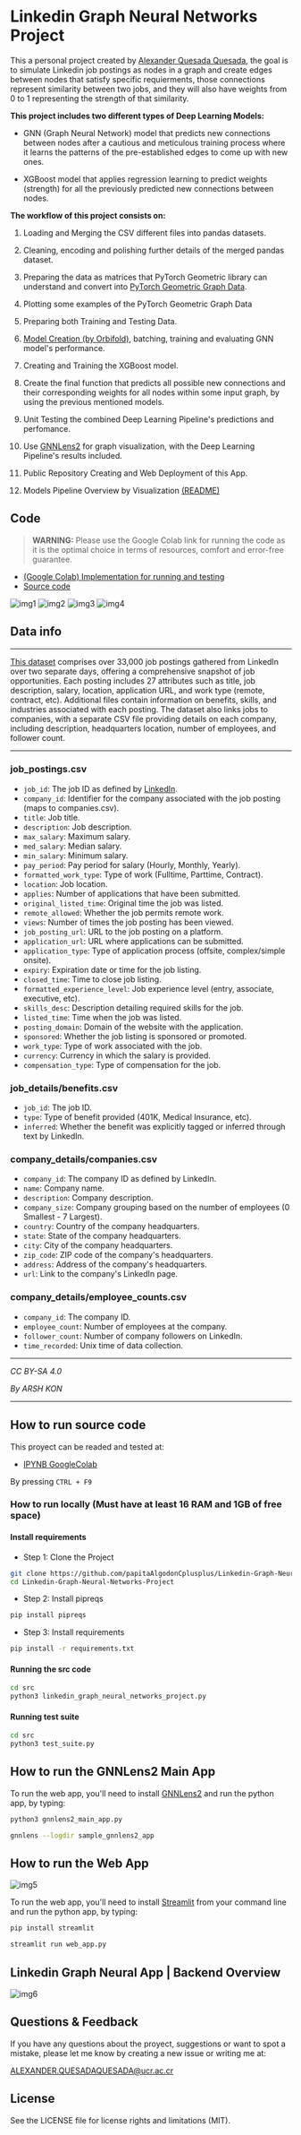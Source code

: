 # Linkedin Graph Neural Networks Project


This a personal project created by [Alexander Quesada Quesada](https://www.linkedin.com/in/alexander-quesada-quesada-b91348259/), the goal is to simulate Linkedin job postings as nodes in a graph and create edges between nodes that satisfy specific requierments, those connections represent similarity between two jobs, and they will also have weights from 0 to 1 representing the strength of that similarity.

**This project includes two different types of Deep Learning Models:**

* GNN (Graph Neural Network) model that predicts new connections between nodes after a cautious and meticulous training process where it learns the patterns of the pre-established edges to come up with new ones.

* XGBoost model that applies regression learning to predict  weights (strength) for all the previously predicted
new connections between nodes.

**The workflow of this project consists on:**

1. Loading and Merging the CSV different files into pandas datasets.

2. Cleaning, encoding and polishing further details of the merged pandas dataset.

3. Preparing the data as matrices that PyTorch Geometric library can understand and convert into [PyTorch Geometric Graph Data](https://pytorch-geometric.readthedocs.io/en/latest/modules/datasets.html).

4. Plotting some examples of the PyTorch Geometric Graph Data

5. Preparing both Training and Testing Data.

6. [Model Creation (by Orbifold)](https://github.com/Orbifold/pyg-link-prediction/blob/main/run.py#L22), batching, training and evaluating GNN model's performance.

7. Creating and Training the XGBoost model.

8. Create the final function that predicts all possible new connections and their corresponding weights for all nodes within some input graph, by using the previous mentioned models.

9. Unit Testing the combined Deep Learning Pipeline's predictions and perfomance.

10. Use [GNNLens2](https://github.com/dmlc/GNNLens2) for graph visualization, with the Deep Learning Pipeline's results included.

11. Public Repository Creating and Web Deployment of this App.

12. Models Pipeline Overview by Visualization [(README)](https://github.com/papitaAlgodonCplusplus/Linkedin-Graph-Neural-Networks-Project/blob/main/README.md)

## Code

> **WARNING:** Please use the Google Colab link for running the code as it is the optimal choice in terms of resources, comfort and error-free guarantee.

- [(Google Colab) Implementation for running and testing](https://colab.research.google.com/drive/1a1V229rw7qFSgOZEej05VIZKsePwit3a?usp=sharing)
- [Source code](src/ipynb/Linkedin_Graph_Neural_Networks_Project.ipynb)
  
![img1](figures/plot1.png)
![img2](figures/plot2.png)
![img3](figures/plot3.png)
![img4](figures/plot4.png)

## Data info

---

[This dataset](https://www.kaggle.com/datasets/arshkon/linkedin-job-postings) comprises over 33,000 job postings gathered from LinkedIn over two separate days, offering a comprehensive snapshot of job opportunities. Each posting includes 27 attributes such as title, job description, salary, location, application URL, and work type (remote, contract, etc). Additional files contain information on benefits, skills, and industries associated with each posting. The dataset also links jobs to companies, with a separate CSV file providing details on each company, including description, headquarters location, number of employees, and follower count.

---

### job_postings.csv

- `job_id`: The job ID as defined by [LinkedIn](https://www.linkedin.com/jobs/view/job_id).
- `company_id`: Identifier for the company associated with the job posting (maps to companies.csv).
- `title`: Job title.
- `description`: Job description.
- `max_salary`: Maximum salary.
- `med_salary`: Median salary.
- `min_salary`: Minimum salary.
- `pay_period`: Pay period for salary (Hourly, Monthly, Yearly).
- `formatted_work_type`: Type of work (Fulltime, Parttime, Contract).
- `location`: Job location.
- `applies`: Number of applications that have been submitted.
- `original_listed_time`: Original time the job was listed.
- `remote_allowed`: Whether the job permits remote work.
- `views`: Number of times the job posting has been viewed.
- `job_posting_url`: URL to the job posting on a platform.
- `application_url`: URL where applications can be submitted.
- `application_type`: Type of application process (offsite, complex/simple onsite).
- `expiry`: Expiration date or time for the job listing.
- `closed_time`: Time to close job listing.
- `formatted_experience_level`: Job experience level (entry, associate, executive, etc).
- `skills_desc`: Description detailing required skills for the job.
- `listed_time`: Time when the job was listed.
- `posting_domain`: Domain of the website with the application.
- `sponsored`: Whether the job listing is sponsored or promoted.
- `work_type`: Type of work associated with the job.
- `currency`: Currency in which the salary is provided.
- `compensation_type`: Type of compensation for the job.
‎

### job_details/benefits.csv

- `job_id`: The job ID.
- `type`: Type of benefit provided (401K, Medical Insurance, etc).
- `inferred`: Whether the benefit was explicitly tagged or inferred through text by LinkedIn.

### company_details/companies.csv

- `company_id`: The company ID as defined by LinkedIn.
- `name`: Company name.
- `description`: Company description.
- `company_size`: Company grouping based on the number of employees (0 Smallest - 7 Largest).
- `country`: Country of the company headquarters.
- `state`: State of the company headquarters.
- `city`: City of the company headquarters.
- `zip_code`: ZIP code of the company's headquarters.
- `address`: Address of the company's headquarters.
- `url`: Link to the company's LinkedIn page.

### company_details/employee_counts.csv

- `company_id`: The company ID.
- `employee_count`: Number of employees at the company.
- `follower_count`: Number of company followers on LinkedIn.
- `time_recorded`: Unix time of data collection.

---

*CC BY-SA 4.0*

*By ARSH KON*

---


## How to run source code

This proyect can be readed and tested at:

* [IPYNB GoogleColab](https://colab.research.google.com/drive/1a1V229rw7qFSgOZEej05VIZKsePwit3a?usp=sharing)

By pressing ``CTRL + F9``

### How to run locally (Must have at least 16 RAM and 1GB of free space)

#### Install requirements

* Step 1: Clone the Project

```bash
git clone https://github.com/papitaAlgodonCplusplus/Linkedin-Graph-Neural-Networks-Project.git
cd Linkedin-Graph-Neural-Networks-Project
```

* Step 2: Install pipreqs

```bash
pip install pipreqs
```

* Step 3: Install requirements

```bash
pip install -r requirements.txt
```

#### Running the src code

```bash
cd src
python3 linkedin_graph_neural_networks_project.py 
```

#### Running test suite

```bash
cd src
python3 test_suite.py 
```

## How to run the GNNLens2 Main App

To run the web app, you'll need to install [GNNLens2](https://github.com/dmlc/GNNLens2/tree/main) and run the python app, by typing:

```bash
python3 gnnlens2_main_app.py

gnnlens --logdir sample_gnnlens2_app
```

## How to run the Web App

![img5](figures/plot5.png)

To run the web app, you'll need to install [Streamlit](https://streamlit.io/) from your command line and run the python app, by typing:

```bash
pip install streamlit

streamlit run web_app.py
```


## Linkedin Graph Neural App | Backend Overview

![img6](figures/plot6.png)

## Questions & Feedback

If you have any questions about the proyect, suggestions or want to spot a mistake, please let me know by creating a new issue or writing me at:

<ALEXANDER.QUESADAQUESADA@ucr.ac.cr>

## License

See the LICENSE file for license rights and limitations (MIT).